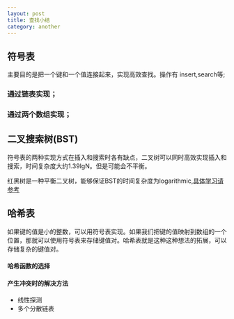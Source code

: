```yaml
---
layout: post
title: 查找小结
category: another
---
```


## 符号表
主要目的是把一个键和一个值连接起来，实现高效查找。操作有 insert,search等;
### 通过链表实现；
### 通过两个数组实现；

## 二叉搜索树(BST)
符号表的两种实现方式在插入和搜索时各有缺点，二叉树可以同时高效实现插入和搜索，时间复杂度大约1.39lgN。但是可能会不平衡。

红黑树是一种平衡二叉树，能够保证BST的时间复杂度为logarithmic,[具体学习请参考](https://algs4.cs.princeton.edu/33balanced/)

##  哈希表

如果键的值是小的整数，可以用符号表实现。如果我们把键的值映射到数组的一个位置，那就可以使用符号表来存储键值对。哈希表就是这种这种想法的拓展，可以存储复杂的键值对。
#### 哈希函数的选择
#### 产生冲突时的解决方法
- 线性探测
- 多个分散链表
